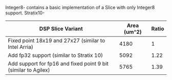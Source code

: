 Integer8- contains a basic implementation of a Slice with only Integer8 support.
Stratix10- 


| DSP Slice Variant                                              | Area (um^2) | Ratio |
|----------------------------------------------------------------|-------------|-------|
| Fixed point 18x19 and 27x27 (similar to Intel Arria)           |     4180    |   1   |
| Add fp32 support (similar to Stratix 10)                       |     5092    |  1.22 |
| Add support for fp16 and fixed point 9 bit (similar to Agilex) |     5765    |  1.39 |